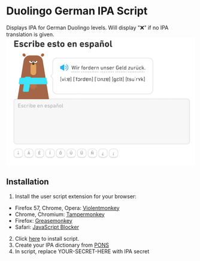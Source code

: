# Duolingo German IPA Script
Displays IPA for German Duolingo levels. Will display "❌" if no IPA translation is given.
![Alt text](https://github.com/ellemcfarlane/duolingoipa/blob/master/screenshots/duolingoipascrnsht.png?raw=true)
## Installation
1. Install the user script extension for your browser:
 * Firefox 57, Chrome, Opera: [Violentmonkey](https://violentmonkey.github.io/get-it/)
 * Chrome, Chromium: [Tampermonkey](https://chrome.google.com/webstore/detail/tampermonkey/dhdgffkkebhmkfjojejmpbldmpobfkfo?hl=en)
 * Firefox: [Greasemonkey](https://addons.mozilla.org/en-US/firefox/addon/greasemonkey/)
 * Safari: [JavaScript Blocker](http://javascript-blocker.toggleable.com/)
2. Click [here](https://github.com/ellemcfarlane/duolingoipa/raw/master/duolingoipa.user.js) to install script.
3. Create your IPA dictionary from [PONS](https://en.pons.com/p/online-dictionary/developers/api)
4. In script, replace YOUR-SECRET-HERE with IPA secret
